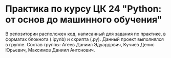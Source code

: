 # Практика по курсу ЦК 24 "Python: от основ до машинного обучения"
В репозитории расположен код, написанный для задания по практике, в форматах блокнота (.ipynb) и скрипта (.py).
Данный проект выполнялся в группе.
Состав группы: Агеев Даниил Эдуардович, Кучиев Денис Юрьевич, Максимов Даниил Антонович.


